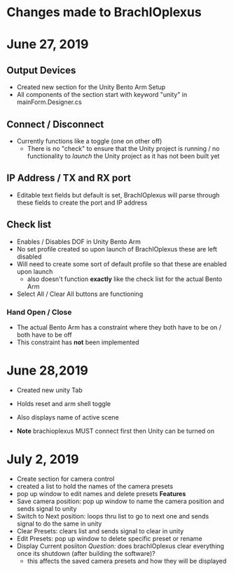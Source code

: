 # Changes made to BrachIOplexus 
# June 27, 2019 
## Output Devices
- Created new section for the Unity Bento Arm Setup 
- All components of the section start with keyword "unity" in mainForm.Designer.cs 

## Connect / Disconnect 
- Currently functions like a toggle (one on other off) 
    - There is no "check" to ensure that the Unity project is running / no functionality 
    to *launch* the Unity project as it has not been built yet 

## IP Address / TX and RX port 
- Editable text fields but default is set, BrachIOplexus will parse through these fields 
to create the port and IP address 

## Check list 
- Enables / Disables DOF in Unity Bento Arm 
- No set profile created so upon launch of BrachIOplexus these are left disabled 
- Will need to create some sort of default profile so that these are enabled upon launch
    - also doesn't function **exactly** like the check list for the actual Bento Arm 
- Select All / Clear All buttons are functioning 

### Hand Open / Close
- The actual Bento Arm has a constraint where they both have to be on / both have to be off
- This constraint has **not** been implemented

# June 28,2019

- Created new unity Tab
- Holds reset and arm shell toggle

- Also displays name of active scene 

- **Note** brachioplexus MUST connect first then Unity can be turned on 

# July 2, 2019
- Create section for camera control 
- created a list<string> to hold the names of the camera presets
- pop up window to edit names and delete presets
**Features**
- Save camera position: pop up window to name the camera position and sends signal to unity
- Switch to Next position: loops thru list to go to next one and sends signal to do the same in unity
- Clear Presets: clears list and sends signal to clear in unity
- Edit Presets: pop up window to delete specific preset or rename 
- Display Current posiiton
*Question:* does brachIOplexus clear everything once its shutdown (after building the software)? 
    - this affects the saved camera presets and how they will be displayed